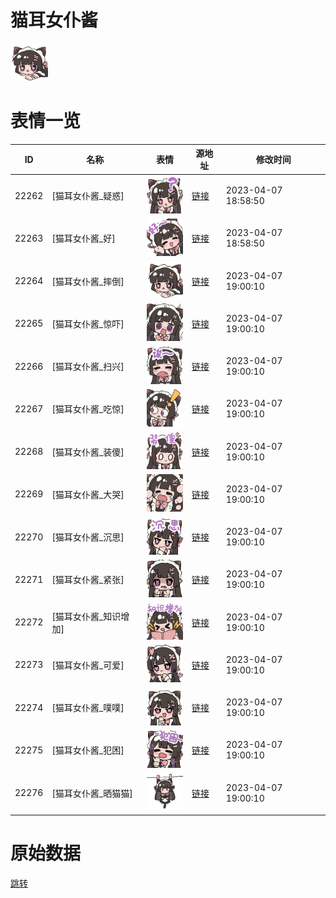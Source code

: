 # 猫耳女仆酱

<img src="./cover.png" height="60" alt="cover" />

# 表情一览

|ID|名称|表情|源地址|修改时间|
|----|----|----|----|----|
|22262|[猫耳女仆酱_疑惑]|<img src="./pic/022262_%5B猫耳女仆酱_疑惑%5D.png" height="60" alt="疑惑"/>|[链接](https://i0.hdslb.com/bfs/garb/d6e5eefd74cc9cef95e553ee470344ea1bfa6085.png)|2023-04-07 18:58:50|
|22263|[猫耳女仆酱_好]|<img src="./pic/022263_%5B猫耳女仆酱_好%5D.png" height="60" alt="好"/>|[链接](https://i0.hdslb.com/bfs/garb/539cc3a5787107600bd9f23c03b6276efd9c4f1c.png)|2023-04-07 18:58:50|
|22264|[猫耳女仆酱_摔倒]|<img src="./pic/022264_%5B猫耳女仆酱_摔倒%5D.png" height="60" alt="摔倒"/>|[链接](https://i0.hdslb.com/bfs/garb/fad54ebc77da48721f30e3f5dad510edb8a8f6cb.png)|2023-04-07 19:00:10|
|22265|[猫耳女仆酱_惊吓]|<img src="./pic/022265_%5B猫耳女仆酱_惊吓%5D.png" height="60" alt="惊吓"/>|[链接](https://i0.hdslb.com/bfs/garb/c42e249f91c12da33f7b9bc9e4daab06ba5b6f55.png)|2023-04-07 19:00:10|
|22266|[猫耳女仆酱_扫兴]|<img src="./pic/022266_%5B猫耳女仆酱_扫兴%5D.png" height="60" alt="扫兴"/>|[链接](https://i0.hdslb.com/bfs/garb/b9584933b21580ee43788024153b08387b94b417.png)|2023-04-07 19:00:10|
|22267|[猫耳女仆酱_吃惊]|<img src="./pic/022267_%5B猫耳女仆酱_吃惊%5D.png" height="60" alt="吃惊"/>|[链接](https://i0.hdslb.com/bfs/garb/a18cb502bb2fc1ee926f4a9ad913b9ae4f407805.png)|2023-04-07 19:00:10|
|22268|[猫耳女仆酱_装傻]|<img src="./pic/022268_%5B猫耳女仆酱_装傻%5D.png" height="60" alt="装傻"/>|[链接](https://i0.hdslb.com/bfs/garb/31961bd37e9250cdd6a68819728293c7004a93c2.png)|2023-04-07 19:00:10|
|22269|[猫耳女仆酱_大哭]|<img src="./pic/022269_%5B猫耳女仆酱_大哭%5D.png" height="60" alt="大哭"/>|[链接](https://i0.hdslb.com/bfs/garb/2dfa24dac78573291eea3ee0f639c9b7f7fc9709.png)|2023-04-07 19:00:10|
|22270|[猫耳女仆酱_沉思]|<img src="./pic/022270_%5B猫耳女仆酱_沉思%5D.png" height="60" alt="沉思"/>|[链接](https://i0.hdslb.com/bfs/garb/c1368d4f3b869ad3642bc636273176e7085b6f1e.png)|2023-04-07 19:00:10|
|22271|[猫耳女仆酱_紧张]|<img src="./pic/022271_%5B猫耳女仆酱_紧张%5D.png" height="60" alt="紧张"/>|[链接](https://i0.hdslb.com/bfs/garb/b3f4a249b9abd28c3a5f1fa0510c71607a2aa096.png)|2023-04-07 19:00:10|
|22272|[猫耳女仆酱_知识增加]|<img src="./pic/022272_%5B猫耳女仆酱_知识增加%5D.png" height="60" alt="知识增加"/>|[链接](https://i0.hdslb.com/bfs/garb/4c9868bf75922fa0b1860b20eef16ec72cbc557b.png)|2023-04-07 19:00:10|
|22273|[猫耳女仆酱_可爱]|<img src="./pic/022273_%5B猫耳女仆酱_可爱%5D.png" height="60" alt="可爱"/>|[链接](https://i0.hdslb.com/bfs/garb/7c5acd8dbc4fbb8cd76309cdc1672d1d37c070e4.png)|2023-04-07 19:00:10|
|22274|[猫耳女仆酱_噗噗]|<img src="./pic/022274_%5B猫耳女仆酱_噗噗%5D.png" height="60" alt="噗噗"/>|[链接](https://i0.hdslb.com/bfs/garb/d24de60a168ca6b5ceb7707d2b9cc797f5faac44.png)|2023-04-07 19:00:10|
|22275|[猫耳女仆酱_犯困]|<img src="./pic/022275_%5B猫耳女仆酱_犯困%5D.png" height="60" alt="犯困"/>|[链接](https://i0.hdslb.com/bfs/garb/a32b7aade793db95c3b18cf16d9bf5605da0de67.png)|2023-04-07 19:00:10|
|22276|[猫耳女仆酱_晒猫猫]|<img src="./pic/022276_%5B猫耳女仆酱_晒猫猫%5D.png" height="60" alt="晒猫猫"/>|[链接](https://i0.hdslb.com/bfs/garb/a5a2aa87ce832ea5496ecca10622c55401201ea4.png)|2023-04-07 19:00:10|

# 原始数据

[跳转](./raw.json)

